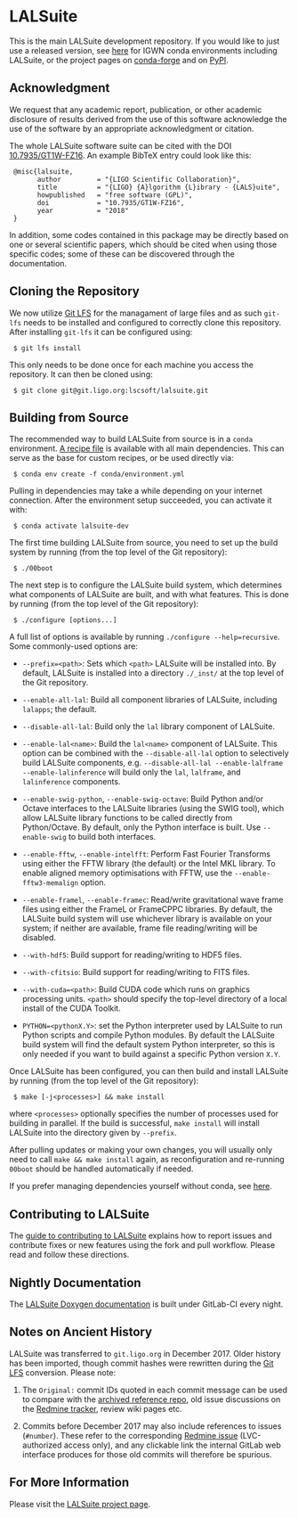 # LALSuite

This is the main LALSuite development repository.
If you would like to just use a released version,
see [here](https://computing.docs.ligo.org/conda/)
for IGWN conda environments including LALSuite,
or the project pages
on [conda-forge](https://anaconda.org/conda-forge/lalsuite)
and on [PyPI](https://pypi.org/project/lalsuite/).

## Acknowledgment

We request that any academic report, publication, or other academic
disclosure of results derived from the use of this software acknowledge
the use of the software by an appropriate acknowledgment or citation.

The whole LALSuite software suite can be cited with the DOI
[10.7935/GT1W-FZ16][doi]. An example BibTeX entry could look like this:

     @misc{lalsuite,
           author         = "{LIGO Scientific Collaboration}",
           title          = "{LIGO} {A}lgorithm {L}ibrary - {LALS}uite",
           howpublished   = "free software (GPL)",
           doi            = "10.7935/GT1W-FZ16",
           year           = "2018"
     }

In addition, some codes contained in this package may be directly based
on one or several scientific papers, which should be cited when using
those specific codes; some of these can be discovered through the
documentation.

## Cloning the Repository

We now utilize [Git LFS][gitlfs] for the managament of large files and
as such `git-lfs` needs to be installed and configured to correctly
clone this repository. After installing `git-lfs` it can be configured
using:

     $ git lfs install

This only needs to be done once for each machine you access the
repository. It can then be cloned using:

     $ git clone git@git.ligo.org:lscsoft/lalsuite.git

## Building from Source

The recommended way to build LALSuite from source is in a `conda` environment.
[A recipe file](conda/environment.yml) is available with all main dependencies.
This can serve as the base for custom recipes,
or be used directly via:

     $ conda env create -f conda/environment.yml

Pulling in dependencies may take a while depending on your internet connection.
After the environment setup succeeded, you can activate it with:

     $ conda activate lalsuite-dev

The first time building LALSuite from source, you need to set up the build
system by running (from the top level of the Git repository):

     $ ./00boot

The next step is to configure the LALSuite build system, which determines what
components of LALSuite are built, and with what features. This is done by
running (from the top level of the Git repository):

     $ ./configure [options...]

A full list of options is available by running `./configure --help=recursive`.
Some commonly-used options are:

- `--prefix=<path>`: Sets which `<path>` LALSuite will be installed into. By
  default, LALSuite is installed into a directory `./_inst/` at the top level of
  the Git repository.

- `--enable-all-lal`: Build all component libraries of LALSuite, including
  `lalapps`; the default.

- `--disable-all-lal`: Build only the `lal` library component of LALSuite.

- `--enable-lal<name>`: Build the `lal<name>` component of LALSuite. This option
  can be combined with the `--disable-all-lal` option to selectively build
  LALSuite components, e.g.  `--disable-all-lal --enable-lalframe
  --enable-lalinference` will build only the `lal`, `lalframe`, and
  `lalinference` components.

- `--enable-swig-python`, `--enable-swig-octave`: Build Python and/or Octave
  interfaces to the LALSuite libraries (using the SWIG tool), which allow
  LALSuite library functions to be called directly from Python/Octave. By
  default, only the Python interface is built. Use `--enable-swig` to build both
  interfaces.

- `--enable-fftw`, `--enable-intelfft`: Perform Fast Fourier Transforms using
  either the FFTW library (the default) or the Intel MKL library. To enable
  aligned memory optimisations with FFTW, use the `--enable-fftw3-memalign`
  option.

- `--enable-framel`, `--enable-framec`: Read/write gravitational wave frame
  files using either the FrameL or FrameCPPC libraries. By default, the LALSuite
  build system will use whichever library is available on your system; if
  neither are available, frame file reading/writing will be disabled.

- `--with-hdf5`: Build support for reading/writing to HDF5 files.

- `--with-cfitsio`: Build support for reading/writing to FITS files.

- `--with-cuda=<path>`: Build CUDA code which runs on graphics processing
  units. `<path>` should specify the top-level directory of a local install of
  the CUDA Toolkit.

- `PYTHON=<pythonX.Y>`: set the Python interpreter used by LALSuite to run
  Python scripts and compile Python modules. By default the LALSuite build
  system will find the default system Python interpreter, so this is only needed
  if you want to build against a specific Python version `X.Y`.

Once LALSuite has been configured, you can then build and install LALSuite by
running (from the top level of the Git repository):

     $ make [-j<processes>] && make install

where `<processes>` optionally specifies the number of processes used for
building in parallel. If the build is successful, `make install` will install
LALSuite into the directory given by `--prefix`.

After pulling updates or making your own changes, you will usually only need to
call `make && make install` again, as reconfiguration and re-running `00boot`
should be handled automatically if needed.

If you prefer managing dependencies yourself without conda,
see [here](https://wiki.ligo.org/Computing/LALSuite#Dependencies).

## Contributing to LALSuite

The [guide to contributing to LALSuite][contributing] explains how to
report issues and contribute fixes or new features using the fork and
pull workflow. Please read and follow these directions.

## Nightly Documentation

The [LALSuite Doxygen documentation][nightlydocs] is built under
GitLab-CI every night.

## Notes on Ancient History

LALSuite was transferred to `git.ligo.org` in December 2017. Older
history has been imported, though commit hashes were rewritten during
the [Git LFS][gitlfs] conversion. Please note:

1. The `Original:` commit IDs quoted in each commit message can be used
   to compare with the [archived reference repo][oldlalsuite], old issue
   discussions on the [Redmine tracker][oldredmine], review wiki pages
   etc.

1. Commits before December 2017 may also include references to issues
   (`#number`). These refer to the corresponding [Redmine
   issue][oldredmine] (LVC-authorized access only), and any clickable
   link the internal GitLab web interface produces for those old commits
   will therefore be spurious.

## For More Information

Please visit the [LALSuite project page][project].

[doi]:          https://doi.org/10.7935/GT1W-FZ16
[gitlfs]:       https://wiki.ligo.org/Computing/GitLFS#Install_the_git_LFS_client
[contributing]: https://git.ligo.org/lscsoft/lalsuite/blob/master/CONTRIBUTING.md
[nightlydocs]:  https://lscsoft.docs.ligo.org/lalsuite
[oldlalsuite]:  https://git.ligo.org/lscsoft/lalsuite-archive
[oldredmine]:   https://bugs.ligo.org/redmine/projects/lalsuite
[project]:      https://wiki.ligo.org/Computing/LALSuite
